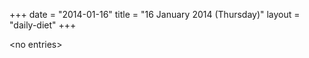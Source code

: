 +++
date = "2014-01-16"
title = "16 January 2014 (Thursday)"
layout = "daily-diet"
+++


\<no entries\>

